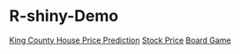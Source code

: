 # R-shiny-Demo

[King County House Price Prediction](https://lihsinchen.shinyapps.io/kchouse_app/)
[Stock Price](https://lihsinchen.shinyapps.io/stock/)
[Board Game](https://lihsinchen.shinyapps.io/Boardgame_Recommondation/)
